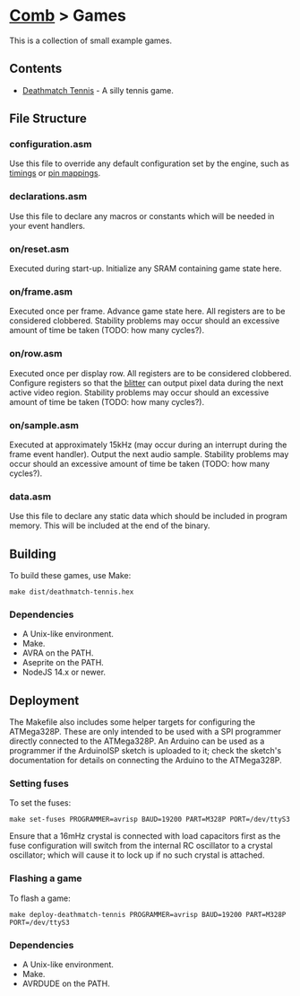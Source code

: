 # [Comb](../../README.md) > Games

This is a collection of small example games.

## Contents

- [Deathmatch Tennis](./deathmatch-tennis/readme.md) - A silly tennis game.

## File Structure

### configuration.asm

Use this file to override any default configuration set by the engine, such as [timings](../engine/timings/defaults.asm) or [pin mappings](../engine/pin-mappings/defaults.asm).

### declarations.asm

Use this file to declare any macros or constants which will be needed in your event handlers.

### on/reset.asm

Executed during start-up.  Initialize any SRAM containing game state here.

### on/frame.asm

Executed once per frame.  Advance game state here.  All registers are to be considered clobbered.  Stability problems may occur should an excessive amount of time be taken (TODO: how many cycles?).

### on/row.asm

Executed once per display row.  All registers are to be considered clobbered.  Configure registers so that the [blitter](../engine/interrupt/handler/active-video.asm) can output pixel data during the next active video region.  Stability problems may occur should an excessive amount of time be taken (TODO: how many cycles?).

### on/sample.asm

Executed at approximately 15kHz (may occur during an interrupt during the frame event handler).  Output the next audio sample.  Stability problems may occur should an excessive amount of time be taken (TODO: how many cycles?).

### data.asm

Use this file to declare any static data which should be included in program memory.  This will be included at the end of the binary.

## Building

To build these games, use Make:

```
make dist/deathmatch-tennis.hex
```

### Dependencies

- A Unix-like environment.
- Make.
- AVRA on the PATH.
- Aseprite on the PATH.
- NodeJS 14.x or newer.

## Deployment

The Makefile also includes some helper targets for configuring the ATMega328P.  These are only intended to be used with a SPI programmer directly connected to the ATMega328P.  An Arduino can be used as a programmer if the ArduinoISP sketch is uploaded to it; check the sketch's documentation for details on connecting the Arduino to the ATMega328P.

### Setting fuses

To set the fuses:

```
make set-fuses PROGRAMMER=avrisp BAUD=19200 PART=M328P PORT=/dev/ttyS3
```

Ensure that a 16mHz crystal is connected with load capacitors first as the fuse configuration will switch from the internal RC oscillator to a crystal oscillator; which will cause it to lock up if no such crystal is attached.

### Flashing a game

To flash a game:

```
make deploy-deathmatch-tennis PROGRAMMER=avrisp BAUD=19200 PART=M328P PORT=/dev/ttyS3
```

### Dependencies

- A Unix-like environment.
- Make.
- AVRDUDE on the PATH.
